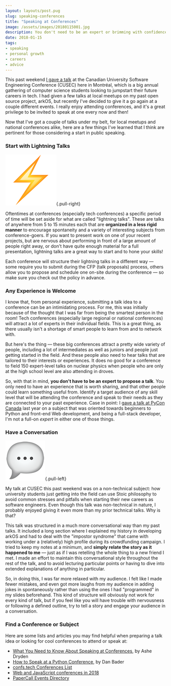 ```yaml
---
layout: layouts/post.pug
slug: speaking-conferences
title: "Speaking at Conferences"
image: /assets/images/20180115001.jpg
description: You don't need to be an expert or brimming with confidence - just go out and speak!
date: 2018-01-15
tags:
- speaking
- personal growth
- careers
- advice
---
```


This past weekend [I gave a talk](http://2018.cusec.net/speakers/#jacob) at the Canadian University Software Engineering Conference (CUSEC) here in Montréal, which is a big annual gathering of computer science students looking to jumpstart their future careers in tech. I had given a few talks at local meetups on my past open source project, arkOS, but recently I've decided to give it a go again at a couple different events. I really enjoy attending conferences, and it's a great privilege to be invited to speak at one every now and then!

Now that I've got a couple of talks under my belt, for local meetups and national conferences alike, here are a few things I've learned that I think are pertinent for those considering a start in public speaking.

### Start with Lightning Talks

![](/assets/images/20180115002.png){.pull-right}

Oftentimes at conferences (especially tech conferences) a specific period of time will be set aside for what are called "lightning talks". These are talks of anywhere from 5 to 15 minutes each that are **organized in a less rigid manner** to encourage spontaneity and a variety of interesting subjects from conference-goers. If you want to present work on one of your recent projects, but are nervous about performing in front of a large amount of people right away, or don't have quite enough material for a full presentation, lightning talks are a great way to start and to hone your skills!

Each conference will structure their lightning talks in a different way &mdash; some require you to submit during the CFP (talk proposals) process, others allow you to propose and schedule one on-site during the conference &mdash; so make sure you check out the policy in advance.

### Any Experience is Welcome

I know that, from personal experience, submitting a talk idea to a conference can be an intimidating process. For me, this was initially because of the thought that I was far from being the smartest person in the room! Tech conferences (especially large regional or national conferences) will attract a lot of experts in their individual fields. This is a great thing, as there usually isn't a shortage of smart people to learn from and to network with.

But here's the thing &mdash; these big conferences attract a pretty wide variety of people, including a lot of intermediates as well as juniors and people just getting started in the field. And these people also need to hear talks that are tailored to their interests or experiences. It does no good for a conference to field 150 expert-level talks on nuclear physics when people who are only at the high school level are also attending in droves.

So, with that in mind, **you don't have to be an expert to propose a talk**. You only need to have an experience that is worth sharing, and that other people could learn something useful from. Identify a target audience of any skill level that will be attending the conference and speak to their needs as they are connected to your past experience. Case in point: I [gave a talk at PyCon Canada](https://2017.pycon.ca/schedule/6/) last year on a subject that was oriented towards beginners to Python and front-end Web development, and being a full-stack developer, I'm not a full-on *expert* in either one of those things.

### Have a Conversation

![](/assets/images/20180115003.png){.pull-left}

My talk at CUSEC this past weekend was on a non-technical subject: how university students just getting into the field can use Stoic philosophy to avoid common stresses and pitfalls when starting their new careers as software engineers. Even though this talk was non-technical in nature, I probably enjoyed giving it even more than my prior technical talks. Why is that?

This talk was structured in a much more conversational way than my past talks. It included a long section where I explained my history in developing arkOS and had to deal with the "impostor syndrome" that came with working under a (relatively) high profile during its crowdfunding campaign. I tried to keep my notes at a minimum, and **simply relate the story as it happened to me** &mdash; just as if I was retelling the whole thing to a new friend I met. I made an effort to maintain this conversational style throughout the rest of the talk, and to avoid lecturing particular points or having to dive into extended explanations of anything in particular.

So, in doing this, I was far more relaxed with my audience. I felt like I made fewer mistakes, and even got more laughs from my audience in adding jokes in spontaneously rather than using the ones I had "programmed" in my slides beforehand. This kind of structure will obviously not work for every kind of talk, but if you feel like you will have trouble with nervousness or following a defined outline, try to tell a story and engage your audience in a conversation.

### Find a Conference or Subject

Here are some lists and articles you may find helpful when preparing a talk idea or looking for cool conferences to attend or speak at:

* [What You Need to Know About Speaking at Conferences](https://www.ashedryden.com/blog/what-you-need-to-know-about-speaking-at-conferences), by Ashe Dryden
* [How to Speak at a Python Conference](https://dbader.org/blog/how-to-speak-at-a-python-conference), by Dan Bader
* [confs.tech Conferences List](https://confs.tech)
* [Web and JavaScript conferences in 2018](https://github.com/asciidisco/web-conferences-2018)
* [PaperCall Events Directory](https://www.papercall.io/events)

